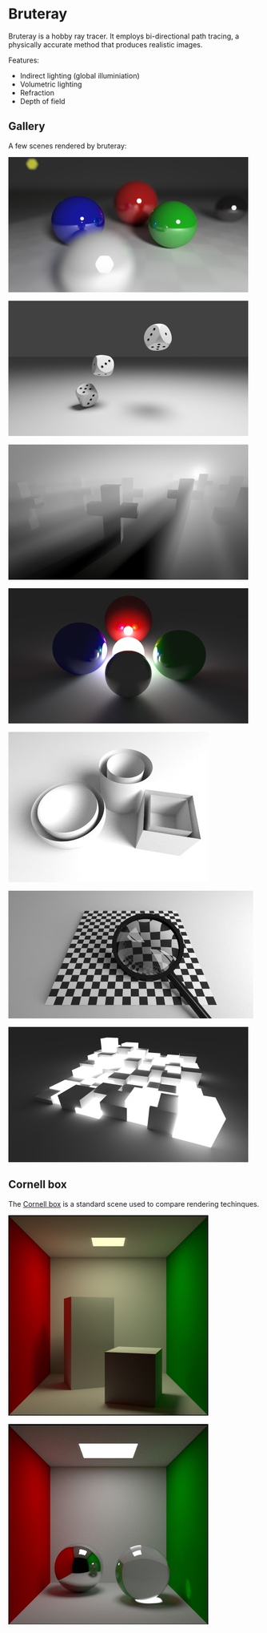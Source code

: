 # Bruteray

Bruteray is a hobby ray tracer. It employs bi-directional path tracing, a physically accurate method that produces realistic images.

Features:

  * Indirect lighting (global illuminiation)
  * Volumetric lighting
  * Refraction
  * Depth of field

## Gallery

A few scenes rendered by bruteray:

![fig](shots/052.jpg)

![fig](shots/030.jpg)

![fig](shots/050.jpg)

![fig](shots/032.jpg)

![fig](shots/039.jpg)

![fig](shots/045.jpg)

![fig](shots/047.jpg)


## Cornell box

The [Cornell box](https://en.wikipedia.org/wiki/Cornell_box) is a standard scene used to compare rendering techinques.

![fig](shots/042.jpg)

![fig](shots/044.jpg)

